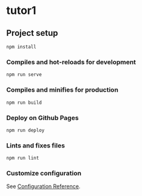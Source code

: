# tutor1

## Project setup
```
npm install
```

### Compiles and hot-reloads for development
```
npm run serve
```

### Compiles and minifies for production
```
npm run build
```
### Deploy on Github Pages
```
npm run deploy
```


### Lints and fixes files
```
npm run lint
```

### Customize configuration
See [Configuration Reference](https://cli.vuejs.org/config/).
